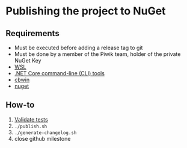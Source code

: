 # Publishing the project to NuGet

## Requirements

* Must be executed before adding a release tag to git
* Must be done by a member of the Piwik team, holder of the private NuGet Key
* [WSL](https://msdn.microsoft.com/en-us/commandline/wsl/about)
* [.NET Core command-line (CLI) tools](https://github.com/dotnet/cli)
* [cbwin](https://github.com/xilun/cbwin)
* [nuget](https://dist.nuget.org/index.html)

## How-to

1. [Validate tests](https://travis-ci.org/piwik/piwik-dotnet-tracker)
1. `./publish.sh`
1. `./generate-changelog.sh`
1. close github milestone
